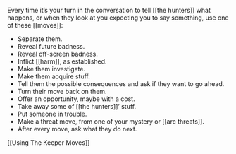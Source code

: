 
Every time it’s your turn in the conversation to tell [[the hunters]] what happens, or when they look at you expecting you to say something, use one of these [[moves]]:

- Separate them.
- Reveal future badness.
- Reveal off-screen badness.
- Inflict [[harm]], as established.
- Make them investigate.
- Make them acquire stuff.
- Tell them the possible consequences and ask if they want to go ahead.
- Turn their move back on them.
- Offer an opportunity, maybe with a cost.
- Take away some of [[the hunters]]’ stuff.
- Put someone in trouble.
- Make a threat move, from one of your mystery or [[arc threats]].
- After every move, ask what they do next.

[[Using The Keeper Moves]]
